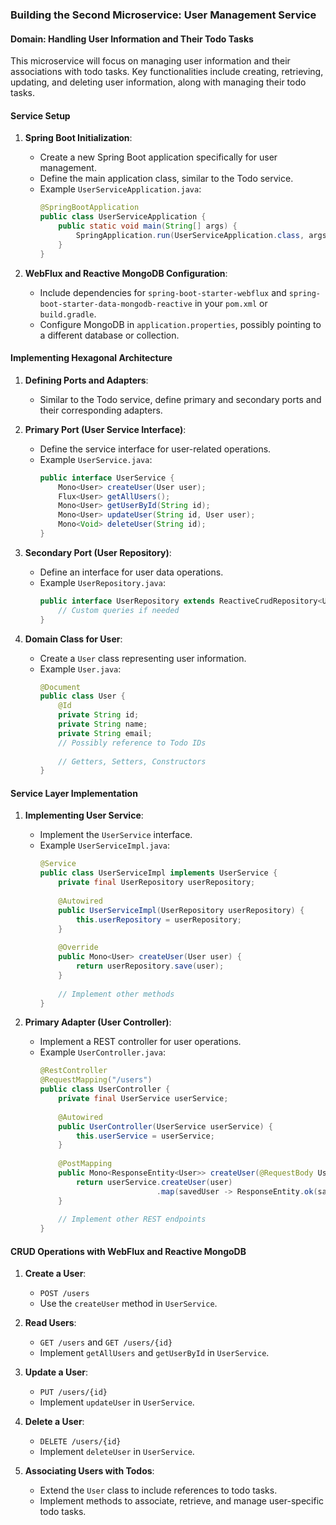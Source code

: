 ### Building the Second Microservice: User Management Service

#### Domain: Handling User Information and Their Todo Tasks

This microservice will focus on managing user information and their associations with todo tasks. Key functionalities include creating, retrieving, updating, and deleting user information, along with managing their todo tasks.

#### Service Setup

1. **Spring Boot Initialization**:
    - Create a new Spring Boot application specifically for user management.
    - Define the main application class, similar to the Todo service.
    - Example `UserServiceApplication.java`:
      ```java
      @SpringBootApplication
      public class UserServiceApplication {
          public static void main(String[] args) {
              SpringApplication.run(UserServiceApplication.class, args);
          }
      }
      ```

2. **WebFlux and Reactive MongoDB Configuration**:
    - Include dependencies for `spring-boot-starter-webflux` and `spring-boot-starter-data-mongodb-reactive` in your `pom.xml` or `build.gradle`.
    - Configure MongoDB in `application.properties`, possibly pointing to a different database or collection.

#### Implementing Hexagonal Architecture

1. **Defining Ports and Adapters**:
    - Similar to the Todo service, define primary and secondary ports and their corresponding adapters.

2. **Primary Port (User Service Interface)**:
    - Define the service interface for user-related operations.
    - Example `UserService.java`:
      ```java
      public interface UserService {
          Mono<User> createUser(User user);
          Flux<User> getAllUsers();
          Mono<User> getUserById(String id);
          Mono<User> updateUser(String id, User user);
          Mono<Void> deleteUser(String id);
      }
      ```

3. **Secondary Port (User Repository)**:
    - Define an interface for user data operations.
    - Example `UserRepository.java`:
      ```java
      public interface UserRepository extends ReactiveCrudRepository<User, String> {
          // Custom queries if needed
      }
      ```

4. **Domain Class for User**:
    - Create a `User` class representing user information.
    - Example `User.java`:
      ```java
      @Document
      public class User {
          @Id
          private String id;
          private String name;
          private String email;
          // Possibly reference to Todo IDs
 
          // Getters, Setters, Constructors
      }
      ```

#### Service Layer Implementation

1. **Implementing User Service**:
    - Implement the `UserService` interface.
    - Example `UserServiceImpl.java`:
      ```java
      @Service
      public class UserServiceImpl implements UserService {
          private final UserRepository userRepository;
 
          @Autowired
          public UserServiceImpl(UserRepository userRepository) {
              this.userRepository = userRepository;
          }
 
          @Override
          public Mono<User> createUser(User user) {
              return userRepository.save(user);
          }
 
          // Implement other methods
      }
      ```

2. **Primary Adapter (User Controller)**:
    - Implement a REST controller for user operations.
    - Example `UserController.java`:
      ```java
      @RestController
      @RequestMapping("/users")
      public class UserController {
          private final UserService userService;
 
          @Autowired
          public UserController(UserService userService) {
              this.userService = userService;
          }
 
          @PostMapping
          public Mono<ResponseEntity<User>> createUser(@RequestBody User user) {
              return userService.createUser(user)
                                .map(savedUser -> ResponseEntity.ok(savedUser));
          }
 
          // Implement other REST endpoints
      }
      ```

#### CRUD Operations with WebFlux and Reactive MongoDB

1. **Create a User**:
    - `POST /users`
    - Use the `createUser` method in `UserService`.

2. **Read Users**:
    - `GET /users` and `GET /users/{id}`
    - Implement `getAllUsers` and `getUserById` in `UserService`.

3. **Update a User**:
    - `PUT /users/{id}`
    - Implement `updateUser` in `UserService`.

4. **Delete a User**:
    - `DELETE /users/{id}`
    - Implement `deleteUser` in `UserService`.

5. **Associating Users with Todos**:
    - Extend the `User` class to include references to todo tasks.
    - Implement methods to associate, retrieve, and manage user-specific todo tasks.
